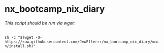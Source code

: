 # nx_bootcamp_nix_diary

###### This script should be run via wget:
``` sh -c "$(wget -O- https://raw.githubusercontent.com/JewEllerrr/nx_bootcamp_nix_diary/main/install.sh)" ```
